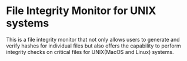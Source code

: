 # File Integrity Monitor for UNIX systems
This is a file integrity monitor that not only allows users to generate and verify hashes for individual files but also offers the capability to perform integrity checks on critical files for UNIX(MacOS and Linux) systems.
